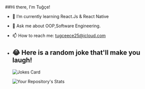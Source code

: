 
##Hi there, I'm Tuğçe! 

- 🌱 I’m currently learning React.Js & React Native
- 💬 Ask me about OOP,Software Engineering.
- 📫 How to reach me: tugceece25@icloud.com
- ## 😂 Here is a random joke that'll make you laugh!
  ![Jokes Card](https://readme-jokes.vercel.app/api)
  
  ![Your Repository's Stats](https://github-readme-stats.vercel.app/api/top-langs/?username=Your_GitHub_Username&theme=blue-green)
